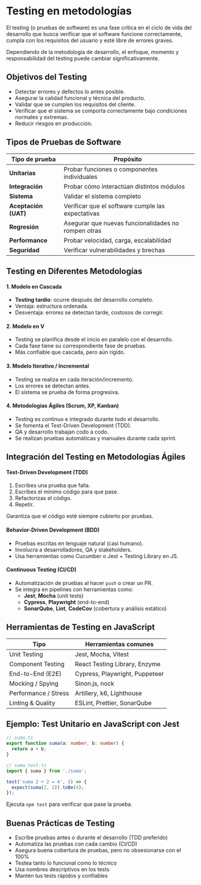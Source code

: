 # **Testing en metodologías**

El testing (o pruebas de software) es una fase crítica en el ciclo de vida del desarrollo que busca verificar que el software funcione correctamente, cumpla con los requisitos del usuario y esté libre de errores graves.

Dependiendo de la metodología de desarrollo, el enfoque, momento y responsabilidad del testing puede cambiar significativamente.



## Objetivos del Testing

- Detectar errores y defectos lo antes posible.    
- Asegurar la calidad funcional y técnica del producto.
- Validar que se cumplen los requisitos del cliente.
- Verificar que el sistema se comporta correctamente bajo condiciones normales y extremas.
- Reducir riesgos en producción.



## Tipos de Pruebas de Software

| Tipo de prueba       | Propósito                                           |
| -------------------- | --------------------------------------------------- |
| **Unitarias**        | Probar funciones o componentes individuales         |
| **Integración**      | Probar cómo interactúan distintos módulos           |
| **Sistema**          | Validar el sistema completo                         |
| **Aceptación (UAT)** | Verificar que el software cumple las expectativas   |
| **Regresión**        | Asegurar que nuevas funcionalidades no rompen otras |
| **Performance**      | Probar velocidad, carga, escalabilidad              |
| **Seguridad**        | Verificar vulnerabilidades y brechas                |



## Testing en Diferentes Metodologías

#### 1. Modelo en Cascada

- **Testing tardío**: ocurre después del desarrollo completo. 
- Ventaja: estructura ordenada.
- Desventaja: errores se detectan tarde, costosos de corregir.


#### 2. Modelo en V

- Testing se planifica desde el inicio en paralelo con el desarrollo.
- Cada fase tiene su correspondiente fase de pruebas.
- Más confiable que cascada, pero aún rígido.


#### 3. Modelo Iterativo / Incremental

- Testing se realiza en cada iteración/incremento.
- Los errores se detectan antes.
- El sistema se prueba de forma progresiva.


#### 4. Metodologías Ágiles (Scrum, XP, Kanban)

- Testing es continuo e integrado durante todo el desarrollo.
- Se fomenta el Test-Driven Development (TDD).
- QA y desarrollo trabajan codo a codo.
- Se realizan pruebas automáticas y manuales durante cada sprint.



## Integración del Testing en Metodologías Ágiles

#### Test-Driven Development (TDD)

1. Escribes una prueba que falla.
2. Escribes el mínimo código para que pase.
3. Refactorizas el código.
4. Repetir.

Garantiza que el código esté siempre cubierto por pruebas.


#### Behavior-Driven Development (BDD)

- Pruebas escritas en lenguaje natural (casi humano). 
- Involucra a desarrolladores, QA y stakeholders.
- Usa herramientas como Cucumber o Jest + Testing Library en JS.


#### Continuous Testing (CI/CD)

- Automatización de pruebas al hacer `push` o crear un PR. 
- Se integra en pipelines con herramientas como:
    - **Jest**, **Mocha** (unit tests)
    - **Cypress**, **Playwright** (end-to-end)
    - **SonarQube**, **Lint**, **CodeCov** (cobertura y análisis estático)



## Herramientas de Testing en JavaScript

| Tipo                 | Herramientas comunes           |
| -------------------- | ------------------------------ |
| Unit Testing         | Jest, Mocha, Vitest            |
| Component Testing    | React Testing Library, Enzyme  |
| End-to-End (E2E)     | Cypress, Playwright, Puppeteer |
| Mocking / Spying     | Sinon.js, nock                 |
| Performance / Stress | Artillery, k6, Lighthouse      |
| Linting & Quality    | ESLint, Prettier, SonarQube    |



## Ejemplo: Test Unitario en JavaScript con Jest

```ts
// suma.ts
export function suma(a: number, b: number) {
  return a + b;
}
```

```ts
// suma.test.ts
import { suma } from './suma';

test('suma 2 + 2 = 4', () => {
  expect(suma(2, 2)).toBe(4);
});
```
Ejecuta `npm test` para verificar que pase la prueba.



## Buenas Prácticas de Testing

* Escribe pruebas antes o durante el desarrollo (TDD preferido)  
* Automatiza las pruebas con cada cambio (CI/CD)  
* Asegura buena cobertura de pruebas, pero no obsesionarse con el 100%  
* Testea tanto lo funcional como lo técnico  
* Usa nombres descriptivos en los tests  
* Mantén tus tests rápidos y confiables